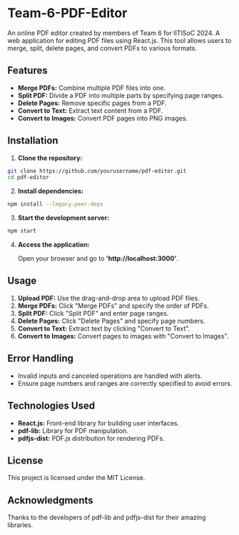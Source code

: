 # Team-6-PDF-Editor
An online PDF editor created by members of Team 6 for IITISoC 2024.
A web application for editing PDF files using React.js. This tool allows users to merge, split, delete pages, and convert PDFs to various formats.

## Features
- **Merge PDFs:** Combine multiple PDF files into one.
- **Split PDF:** Divide a PDF into multiple parts by specifying page ranges.
- **Delete Pages:** Remove specific pages from a PDF.
- **Convert to Text:** Extract text content from a PDF.
- **Convert to Images:** Convert PDF pages into PNG images.

## Installation
1. **Clone the repository:**

``` bash
git clone https://github.com/yourusername/pdf-editor.git
cd pdf-editor
```

2. **Install dependencies:**

```bash
npm install --legacy-peer-deps
```

3. **Start the development server:**

```bash
npm start
```

4. **Access the application:**

   Open your browser and go to **'http://localhost:3000'**.

## Usage

1. **Upload PDF:** Use the drag-and-drop area to upload PDF files.
2. **Merge PDFs:** Click "Merge PDFs" and specify the order of PDFs.
3. **Split PDF:** Click "Split PDF" and enter page ranges.
4. **Delete Pages:** Click "Delete Pages" and specify page numbers.
5. **Convert to Text:** Extract text by clicking "Convert to Text".
6. **Convert to Images:** Convert pages to images with "Convert to Images".

## Error Handling
- Invalid inputs and canceled operations are handled with alerts.
- Ensure page numbers and ranges are correctly specified to avoid errors.

## Technologies Used
- **React.js:** Front-end library for building user interfaces.
- **pdf-lib:** Library for PDF manipulation.
- **pdfjs-dist:** PDF.js distribution for rendering PDFs.

## License
This project is licensed under the MIT License.

## Acknowledgments
Thanks to the developers of pdf-lib and pdfjs-dist for their amazing libraries.
